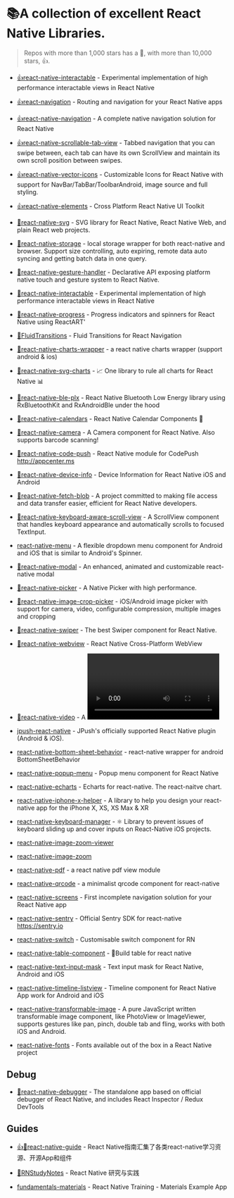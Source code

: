 # 📚A collection of excellent React Native Libraries.

> Repos with more than 1,000 stars has a 👏, with more than 10,000 stars, 👍.

- [👍react-native-interactable](https://github.com/wix/react-native-interactable) - Experimental implementation of high performance interactable views in React Native

- [👍react-navigation](https://github.com/react-navigation/react-navigation) - Routing and navigation for your React Native apps

- [👍react-native-navigation](https://github.com/wix/react-native-navigation) - A complete native navigation solution for React Native

- [👍react-native-scrollable-tab-view](https://github.com/ptomasroos/react-native-scrollable-tab-view) - Tabbed navigation that you can swipe between, each tab can have its own ScrollView and maintain its own scroll position between swipes.

- [👍react-native-vector-icons](https://github.com/oblador/react-native-vector-icons) - Customizable Icons for React Native with support for NavBar/TabBar/ToolbarAndroid, image source and full styling.

- [👍react-native-elements](https://github.com/react-native-training/react-native-elements) - Cross Platform React Native UI Toolkit

- [👏react-native-svg](https://github.com/react-native-community/react-native-svg) - SVG library for React Native, React Native Web, and plain React web projects.

- [👏react-native-storage](https://github.com/sunnylqm/react-native-storage) - local storage wrapper for both react-native and browser. Support size controlling, auto expiring, remote data auto syncing and getting batch data in one query.

- [👏react-native-gesture-handler](https://github.com/kmagiera/react-native-gesture-handler) - Declarative API exposing platform native touch and gesture system to React Native.

- [👏react-native-interactable](https://github.com/wix/react-native-interactable) - Experimental implementation of high performance interactable views in React Native

- [👏react-native-progress](https://github.com/oblador/react-native-progress) - Progress indicators and spinners for React Native using ReactART'

- [👏FluidTransitions](https://github.com/fram-x/FluidTransitions) - Fluid Transitions for React Navigation

- [👏react-native-charts-wrapper](https://github.com/wuxudong/react-native-charts-wrapper) - a react native charts wrapper (support android & ios)

- [👏react-native-svg-charts](https://github.com/JesperLekland/react-native-svg-charts) - 📈 One library to rule all charts for React Native 📊

- [👏react-native-ble-plx](https://github.com/Polidea/react-native-ble-plx) - React Native Bluetooth Low Energy library using RxBluetoothKit and RxAndroidBle under the hood

- [👏react-native-calendars](https://github.com/wix/react-native-calendars) - React Native Calendar Components 📆

- [👏react-native-camera](https://github.com/react-native-community/react-native-camera) - A Camera component for React Native. Also supports barcode scanning!

- [👏react-native-code-push](https://github.com/microsoft/react-native-code-push) - React Native module for CodePush http://appcenter.ms

- [👏react-native-device-info](https://github.com/react-native-community/react-native-device-info) - Device Information for React Native iOS and Android

- [👏react-native-fetch-blob](https://github.com/wkh237/react-native-fetch-blob) - A project committed to making file access and data transfer easier, efficient for React Native developers.

- [👏react-native-keyboard-aware-scroll-view](https://github.com/APSL/react-native-keyboard-aware-scroll-view) - A ScrollView component that handles keyboard appearance and automatically scrolls to focused TextInput.

- [react-native-menu](https://github.com/jaysoo/react-native-menu) - A flexible dropdown menu component for Android and iOS that is similar to Android's Spinner.

- [👏react-native-modal](https://github.com/react-native-community/react-native-modal) - An enhanced, animated and customizable react-native modal

- [👏react-native-picker](https://github.com/beefe/react-native-picker) - A Native Picker with high performance.

- [👏react-native-image-crop-picker](https://github.com/ivpusic/react-native-image-crop-picker) - iOS/Android image picker with support for camera, video, configurable compression, multiple images and cropping

- [👏react-native-swiper](https://github.com/leecade/react-native-swiper) - The best Swiper component for React Native.

- [👏react-native-webview](https://github.com/react-native-community/react-native-webview) - React Native Cross-Platform WebView

- [👏react-native-video](https://github.com/react-native-community/react-native-video) - A <Video /> component for react-native

- [jpush-react-native](https://github.com/jpush/jpush-react-native) - JPush's officially supported React Native plugin (Android & iOS).

- [react-native-bottom-sheet-behavior](https://github.com/cesardeazevedo/react-native-bottom-sheet-behavior) - react-native wrapper for android BottomSheetBehavior

- [react-native-popup-menu](https://github.com/instea/react-native-popup-menu) - Popup menu component for React Native

- [react-native-echarts](https://github.com/somonus/react-native-echarts) - Echarts for react-native. The react-naitve chart.

- [react-native-iphone-x-helper](https://github.com/ptelad/react-native-iphone-x-helper) - A library to help you design your react-native app for the iPhone X, XS, XS Max & XR

- [react-native-keyboard-manager](https://github.com/douglasjunior/react-native-keyboard-manager) - ⚛ Library to prevent issues of keyboard sliding up and cover inputs on React-Native iOS projects.

- [react-native-image-zoom-viewer](https://github.com/magicwing/react-native-image-zoom-viewer)

- [react-native-image-zoom](https://github.com/ascoders/react-native-image-zoom)

- [react-native-pdf](https://github.com/wonday/react-native-pdf) - a react native pdf view module

- [react-native-qrcode](https://github.com/cssivision/react-native-qrcode) - a minimalist qrcode component for react-native

- [react-native-screens](https://github.com/kmagiera/react-native-screens) - First incomplete navigation solution for your React Native app

- [react-native-sentry](https://github.com/getsentry/react-native-sentry) - Official Sentry SDK for react-native https://sentry.io

- [react-native-switch](https://github.com/shahen94/react-native-switch) - Customisable switch component for RN

- [react-native-table-component](https://github.com/Gil2015/react-native-table-component) - 🌱Build table for react native

- [react-native-text-input-mask](https://github.com/react-native-community/react-native-text-input-mask) - Text input mask for React Native, Android and iOS

- [react-native-timeline-listview](https://github.com/thegamenicorus/react-native-timeline-listview) - Timeline component for React Native App work for Android and iOS

- [react-native-transformable-image](https://github.com/ldn0x7dc/react-native-transformable-image) - A pure JavaScript written transformable image component, like PhotoView or ImageViewer, supports gestures like pan, pinch, double tab and fling, works with both iOS and Android.

- [react-native-fonts](https://github.com/react-native-training/react-native-fonts) - Fonts available out of the box in a React Native project

## Debug

- [👏react-native-debugger](https://github.com/jhen0409/react-native-debugger) - The standalone app based on official debugger of React Native, and includes React Inspector / Redux DevTools

## Guides

- [👍👏react-native-guide](https://github.com/reactnativecn/react-native-guide) - React Native指南汇集了各类react-native学习资源、开源App和组件

- [👏RNStudyNotes](https://github.com/crazycodeboy/RNStudyNotes) - React Native 研究与实践

- [fundamentals-materials](https://github.com/react-native-training/fundamentals-materials) - React Native Training - Materials Example App

